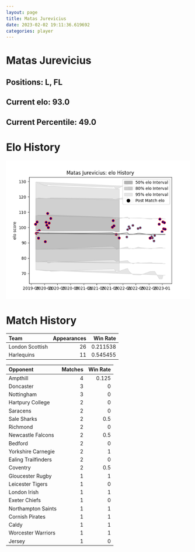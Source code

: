 ```yaml
---  
layout: page  
title: Matas Jurevicius  
date: 2023-02-02 19:11:36.619692  
categories: player  
---
```

# Matas Jurevicius

## Positions: L, FL

## Current elo: 93.0

## Current Percentile: 49.0

# Elo History


![elo history](history_MatasJurevicius.png)
# Match History


| Team            |   Appearances |   Win Rate |
|:----------------|--------------:|-----------:|
| London Scottish |            26 |   0.211538 |
| Harlequins      |            11 |   0.545455 |

| Opponent            |   Matches |   Win Rate |
|:--------------------|----------:|-----------:|
| Ampthill            |         4 |      0.125 |
| Doncaster           |         3 |      0     |
| Nottingham          |         3 |      0     |
| Hartpury College    |         2 |      0     |
| Saracens            |         2 |      0     |
| Sale Sharks         |         2 |      0.5   |
| Richmond            |         2 |      0     |
| Newcastle Falcons   |         2 |      0.5   |
| Bedford             |         2 |      0     |
| Yorkshire Carnegie  |         2 |      1     |
| Ealing Trailfinders |         2 |      0     |
| Coventry            |         2 |      0.5   |
| Gloucester Rugby    |         1 |      1     |
| Leicester Tigers    |         1 |      0     |
| London Irish        |         1 |      1     |
| Exeter Chiefs       |         1 |      0     |
| Northampton Saints  |         1 |      1     |
| Cornish Pirates     |         1 |      1     |
| Caldy               |         1 |      1     |
| Worcester Warriors  |         1 |      1     |
| Jersey              |         1 |      0     |